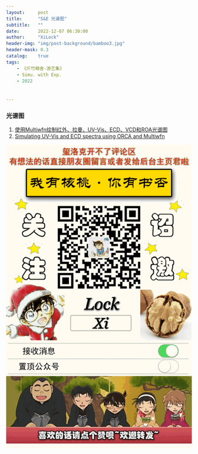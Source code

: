 ```yaml
---
layout:     post
title:      "S&E 光谱图"
subtitle:   ""
date:       2022-12-07 06:30:00
author:     "XiLock"
header-img: "img/post-background/bamboo3.jpg"
header-mask: 0.3
catalog:    true
tags:
    - 《斤竹精舍·游艺集》
    - Simu. with Exp.
    - 2022


---
```



### 光谱图
1. [使用Multiwfn绘制红外、拉曼、UV-Vis、ECD、VCD和ROA光谱图](http://sobereva.com/224)
1. [Simulating UV-Vis and ECD spectra using ORCA and Multiwfn](http://sobereva.com/485)


 
![](/img/wc-tail.GIF)
